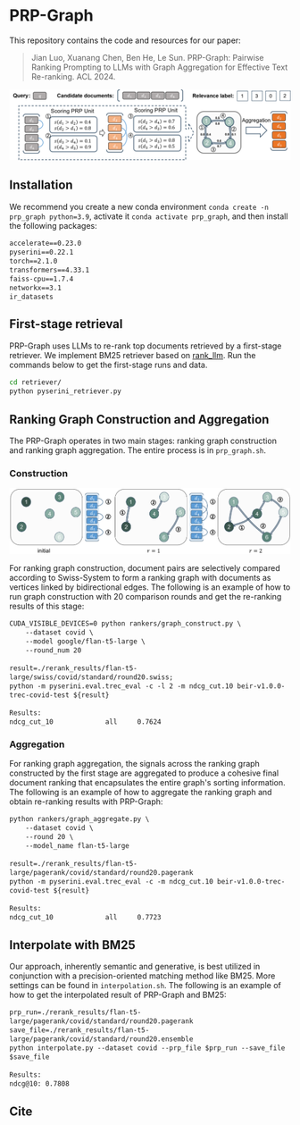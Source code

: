 # PRP-Graph

This repository contains the code and resources for our paper:

> Jian Luo, Xuanang Chen, Ben He, Le Sun. PRP-Graph: Pairwise Ranking Prompting to LLMs with Graph Aggregation for Effective Text Re-ranking. ACL 2024.

![image](https://github.com/Memelank/PRP-Graph/blob/main/prp_graph.png)

## Installation
We recommend you create a new conda environment `conda create -n prp_graph python=3.9`, 
activate it `conda activate prp_graph`, and then install the following packages:
```
accelerate==0.23.0
pyserini==0.22.1
torch==2.1.0
transformers==4.33.1
faiss-cpu==1.7.4
networkx==3.1
ir_datasets
```
## First-stage retrieval
PRP-Graph uses LLMs to re-rank top documents retrieved by a first-stage retriever. We implement BM25 retriever based on [rank_llm](https://github.com/castorini/rank_llm). Run the commands below to get the first-stage runs and data.
```bash
cd retriever/
python pyserini_retriever.py
```
## Ranking Graph Construction and Aggregation
The PRP-Graph operates in two main stages: ranking graph construction and ranking graph aggregation. The entire process is in `prp_graph.sh`.

### Construction
![image](https://github.com/Memelank/PRP-Graph/blob/main/construction.png)

For ranking graph construction, document pairs are selectively compared according to Swiss-System to form a ranking graph with documents as vertices linked by bidirectional edges.
The following is an example of how to run graph construction with 20 comparison rounds and get the re-ranking results of this stage:
```
CUDA_VISIBLE_DEVICES=0 python rankers/graph_construct.py \
    --dataset covid \
    --model google/flan-t5-large \
    --round_num 20 

result=./rerank_results/flan-t5-large/swiss/covid/standard/round20.swiss;
python -m pyserini.eval.trec_eval -c -l 2 -m ndcg_cut.10 beir-v1.0.0-trec-covid-test ${result}

Results:
ndcg_cut_10             all     0.7624
```

### Aggregation
For ranking graph aggregation, the signals across the ranking graph constructed by the first stage are aggregated to produce a cohesive final document ranking that encapsulates the entire graph's sorting information.
The following is an example of how to aggregate the ranking graph and obtain re-ranking results with PRP-Graph:
```
python rankers/graph_aggregate.py \
    --dataset covid \
    --round 20 \
    --model_name flan-t5-large

result=./rerank_results/flan-t5-large/pagerank/covid/standard/round20.pagerank
python -m pyserini.eval.trec_eval -c -m ndcg_cut.10 beir-v1.0.0-trec-covid-test ${result}

Results:
ndcg_cut_10             all     0.7723
```

## Interpolate with BM25
Our approach, inherently semantic and generative, is best utilized in conjunction with a precision-oriented matching method like BM25. More settings can be found in `interpolation.sh`.
The following is an example of how to get the interpolated result of PRP-Graph and BM25:
```
prp_run=./rerank_results/flan-t5-large/pagerank/covid/standard/round20.pagerank
save_file=./rerank_results/flan-t5-large/pagerank/covid/standard/round20.ensemble
python interpolate.py --dataset covid --prp_file $prp_run --save_file $save_file

Results:
ndcg@10: 0.7808
```

## Cite
